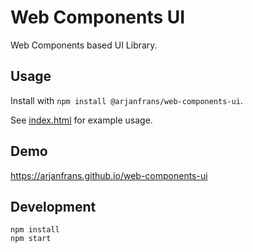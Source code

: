 # Web Components UI

Web Components based UI Library.

## Usage

Install with `npm install @arjanfrans/web-components-ui`.

See [index.html](./index.html) for example usage.

## Demo

https://arjanfrans.github.io/web-components-ui

## Development

`npm install`  
`npm start`
